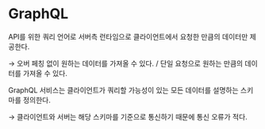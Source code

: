 # GraphQL

API를 위한 쿼리 언어로 서버측 런타임으로 클라이언트에서 요청한 만큼의 데이터만 제공한다. 

→ 오버 페칭 없이 원하는 데이터를 가져올 수 있다. / 단일 요청으로 원하는 만큼의 데이터를 가져올 수 있다.

GraphQL 서비스는 클라이언트가 쿼리할 가능성이 있는 모든 데이터를 설명하는 스키마를 정의한다. 

→ 클라이언트와 서버는 해당 스키마를 기준으로 통신하기 때문에 통신 오류가 적다.
